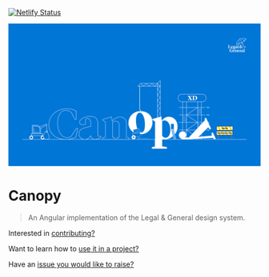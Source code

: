 [![Netlify Status](https://api.netlify.com/api/v1/badges/810bf89b-a76b-4ebd-a6fc-04647372e355/deploy-status)](https://app.netlify.com/sites/legal-and-general-canopy/deploys)

![Canopy graphic](./assets/canopy-hero.png)

# Canopy

> An Angular implementation of the Legal & General design system.

Interested in [contributing?](docs/CONTRIBUTING.md)

Want to learn how to [use it in a project?](docs/USAGE.md)

Have an [issue you would like to raise?](./issues)
